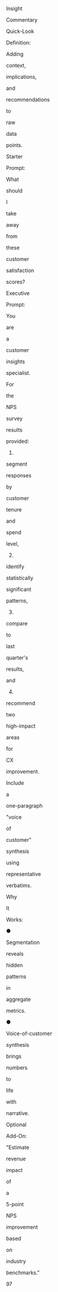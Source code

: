 Insight
 
Commentary
 
Quick-Look
 
Definition:
 
Adding
 
context,
 
implications,
 
and
 
recommendations
 
to
 
raw
 
data
 
points.
 
Starter
 
Prompt:
 
What
 
should
 
I
 
take
 
away
 
from
 
these
 
customer
 
satisfaction
 
scores?
 
Executive
 
Prompt:
 
You
 
are
 
a
 
customer
 
insights
 
specialist.
 
For
 
the
 
NPS
 
survey
 
results
 
provided:
 
1)
 
segment
 
responses
 
by
 
customer
 
tenure
 
and
 
spend
 
level,
 
2)
 
identify
 
statistically
 
significant
 
patterns,
 
3)
 
compare
 
to
 
last
 
quarter's
 
results,
 
and
 
4)
 
recommend
 
two
 
high-impact
 
areas
 
for
 
CX
 
improvement.
 
Include
 
a
 
one-paragraph
 
"voice
 
of
 
customer"
 
synthesis
 
using
 
representative
 
verbatims.
 
Why
 
It
 
Works:
 
●
 
Segmentation
 
reveals
 
hidden
 
patterns
 
in
 
aggregate
 
metrics.
 
●
 
Voice-of-customer
 
synthesis
 
brings
 
numbers
 
to
 
life
 
with
 
narrative.
 
Optional
 
Add-On:
 
"Estimate
 
revenue
 
impact
 
of
 
a
 
5-point
 
NPS
 
improvement
 
based
 
on
 
industry
 
benchmarks."
 
 
97
 
 